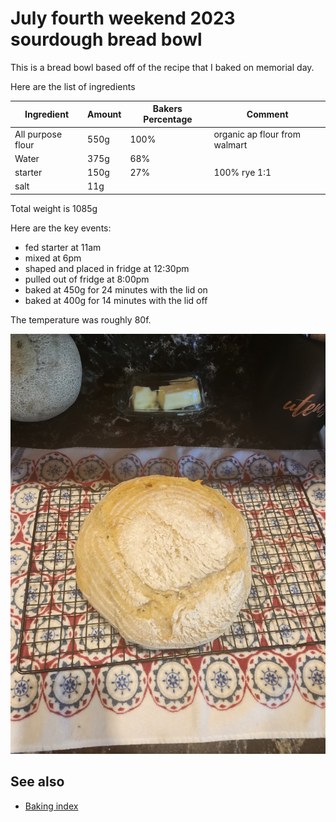# July fourth weekend 2023 sourdough bread bowl

This is a bread bowl based off of the recipe that I baked on memorial day.

Here are the list of ingredients

| Ingredient        | Amount | Bakers Percentage | Comment                       |
| ----------------- | ------ | ----------------- | ----------------------------- |
| All purpose flour | 550g   | 100%              | organic ap flour from walmart |
| Water             | 375g   | 68%               |                               |
| starter           | 150g   | 27%               | 100% rye 1:1                  |
| salt              | 11g    |                   |                               |

Total weight is 1085g

Here are the key events:

- fed starter at 11am
- mixed at 6pm
- shaped and placed in fridge at 12:30pm
- pulled out of fridge at 8:00pm
- baked at 450g for 24 minutes with the lid on
- baked at 400g for 14 minutes with the lid off

The temperature was roughly 80f.

![baked sourdough loaf](20230701_124014.jpg)

## See also

- [Baking index](../292)
